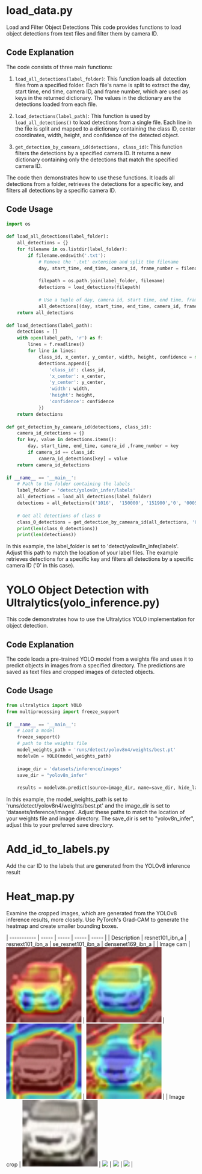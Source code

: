 # load_data.py
Load and Filter Object Detections 
This code provides functions to load object detections from text files and filter them by camera ID.

## Code Explanation

The code consists of three main functions:

1. `load_all_detections(label_folder)`: This function loads all detection files from a specified folder. Each file's name is split to extract the day, start time, end time, camera ID, and frame number, which are used as keys in the returned dictionary. The values in the dictionary are the detections loaded from each file.

2. `load_detections(label_path)`: This function is used by `load_all_detections()` to load detections from a single file. Each line in the file is split and mapped to a dictionary containing the class ID, center coordinates, width, height, and confidence of the detected object.

3. `get_detection_by_cameara_id(detections, class_id)`: This function filters the detections by a specified camera ID. It returns a new dictionary containing only the detections that match the specified camera ID.

The code then demonstrates how to use these functions. It loads all detections from a folder, retrieves the detections for a specific key, and filters all detections by a specific camera ID.

## Code Usage

```python
import os

def load_all_detections(label_folder):
    all_detections = {}
    for filename in os.listdir(label_folder):
        if filename.endswith('.txt'):
            # Remove the '.txt' extension and split the filename
            day, start_time, end_time, camera_id, frame_number = filename[:-4].split('_')
            
            filepath = os.path.join(label_folder, filename)
            detections = load_detections(filepath)

            # Use a tuple of day, camera id, start time, end time, frame number as the key
            all_detections[(day, start_time, end_time, camera_id, frame_number)] = detections
    return all_detections

def load_detections(label_path):
    detections = []
    with open(label_path, 'r') as f:
        lines = f.readlines()
        for line in lines:
            class_id, x_center, y_center, width, height, confidence = map(float, line.strip().split())
            detections.append({
                'class_id': class_id,
                'x_center': x_center,
                'y_center': y_center,
                'width': width,
                'height': height,
                'confidence': confidence
            })
    return detections

def get_detection_by_cameara_id(detections, class_id):
    camera_id_detections = {}
    for key, value in detections.items():
        day, start_time, end_time, camera_id ,frame_number = key
        if camera_id == class_id:
            camera_id_detections[key] = value
    return camera_id_detections

if __name__ == '__main__':
    # Path to the folder containing the labels
    label_folder = 'detect/yolov8n_infer/labels' 
    all_detections = load_all_detections(label_folder)
    detections = all_detections[('1016',  '150000', '151900','0', '00059')]
    
    # Get all detections of class 0
    class_0_detections = get_detection_by_cameara_id(all_detections, '0')
    print(len(class_0_detections))
    print(len(detections))
```

In this example, the label_folder is set to 'detect/yolov8n_infer/labels'. Adjust this path to match the location of your label files. The example retrieves detections for a specific key and filters all detections by a specific camera ID ('0' in this case).

# YOLO Object Detection with Ultralytics(yolo_inference.py)

This code demonstrates how to use the Ultralytics YOLO implementation for object detection.

## Code Explanation

The code loads a pre-trained YOLO model from a weights file and uses it to predict objects in images from a specified directory. The predictions are saved as text files and cropped images of detected objects.

## Code Usage

```python
from ultralytics import YOLO
from multiprocessing import freeze_support

if __name__ == '__main__':
    # Load a model
    freeze_support()
    # path to the weights file
    model_weights_path = 'runs/detect/yolov8n4/weights/best.pt'
    modelv8n = YOLO(model_weights_path)

    image_dir = 'datasets/inference/images'
    save_dir = "yolov8n_infer"

    results = modelv8n.predict(source=image_dir, name=save_dir, hide_labels=True, save_txt=True, save_conf=True, save_crop=True, save=True)
```
In this example, the model_weights_path is set to 'runs/detect/yolov8n4/weights/best.pt' and the image_dir is set to 'datasets/inference/images'. Adjust these paths to match the location of your weights file and image directory. The save_dir is set to "yolov8n_infer", adjust this to your preferred save directory.

# Add_id_to_labels.py
Add the car ID to the labels that are generated from the YOLOv8 inference result

# Heat_map.py
Examine the cropped images, which are generated from the YOLOv8 inference results, more closely. Use PyTorch's Grad-CAM to generate the heatmap and create smaller bounding boxes.

| ----------- | ----- | ----- | ----- | ----- |
| Description | resnet101_ibn_a | resnext101_ibn_a | se_resnet101_ibn_a | densenet169_ibn_a |
| Image cam | <img src="https://github.com/Yang-Shun-Yu/AICUP_tool/blob/master/resnet101_ibn_a_modified_car/1016_150000_151900_0_001645_cam.jpg" width="200"> | <img src="https://github.com/Yang-Shun-Yu/AICUP_tool/blob/master/resnext101_ibn_a_modified_car_look/1016_150000_151900_0_001645_cam.jpg" width="200"> | <img src="https://github.com/Yang-Shun-Yu/AICUP_tool/blob/master/se_resnet101_ibn_a_modified_car/1016_150000_151900_0_001645_cam.jpg" width="200"> | <img src="https://github.com/Yang-Shun-Yu/AICUP_tool/blob/master/densenet169_ibn_a_modified_car/1016_150000_151900_0_001645_cam.jpg" width="200"> |
| Image crop | <img src="https://github.com/Yang-Shun-Yu/AICUP_tool/blob/master/resnet101_ibn_a_modified_car/1016_150000_151900_0_001645.jpg" width="200"> | <img src="url_of_your_image_here" width="200"> | <img src="url_of_your_image_here" width="200"> | <img src="url_of_your_image_here" width="200"> |
